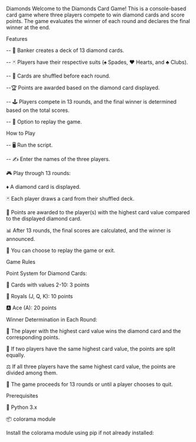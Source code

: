 Diamonds
Welcome to the Diamonds Card Game! This is a console-based card game where three players compete to win diamond cards and score points. The game evaluates the winner of each round and declares the final winner at the end.

Features

-- 🎴 Banker creates a deck of 13 diamond cards.

-- 🃏 Players have their respective suits (♠️ Spades, ♥️ Hearts, and ♣️ Clubs).

-- 🔀 Cards are shuffled before each round.

--🏆 Points are awarded based on the diamond card displayed.

-- 🕹️ Players compete in 13 rounds, and the final winner is determined based on the total scores.

-- 🔄 Option to replay the game.

How to Play

-- 🖥️ Run the script.

-- ✍️ Enter the names of the three players.

🎮 Play through 13 rounds:

♦️ A diamond card is displayed.

🃏 Each player draws a card from their shuffled deck.

🏅 Points are awarded to the player(s) with the highest card value compared to the displayed diamond card.

📊 After 13 rounds, the final scores are calculated, and the winner is announced.

🔄 You can choose to replay the game or exit.

Game Rules

Point System for Diamond Cards:

🔢 Cards with values 2-10: 3 points

👑 Royals (J, Q, K): 10 points

🅰️ Ace (A): 20 points

Winner Determination in Each Round:

🥇 The player with the highest card value wins the diamond card and the corresponding points.

🤝 If two players have the same highest card value, the points are split equally.

⚖️ If all three players have the same highest card value, the points are divided among them.

🔁 The game proceeds for 13 rounds or until a player chooses to quit.

Prerequisites

🐍 Python 3.x

📦 colorama module

Install the colorama module using pip if not already installed:
